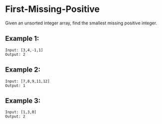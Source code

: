 # First-Missing-Positive
Given an unsorted integer array, find the smallest missing positive integer.

## Example 1:
```
Input: [3,4,-1,1]
Output: 2
```
## Example 2:
```
Input: [7,8,9,11,12]
Output: 1
```
## Example 3:
```
Input: [1,3,0]
Output: 2
```

